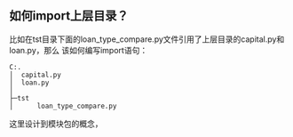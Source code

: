 
## 如何import上层目录？

比如在tst目录下面的loan_type_compare.py文件引用了上层目录的capital.py和loan.py，那么
该如何编写import语句：

```
C:.
│  capital.py
│  loan.py
│
├─tst
│      loan_type_compare.py
```

这里设计到模块包的概念，
